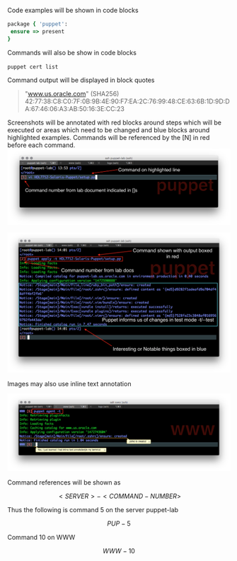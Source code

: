 Code examples will be shown in code blocks

```ruby
package { 'puppet':
 ensure => present
}
```

Commands will also be show in code blocks

`puppet cert list`

Command output will be displayed in block quotes

> "www.us.oracle.com" \(SHA256\) 42:77:38:C8:C0:7F:0B:9B:4E:90:F7:EA:2C:76:99:48:CE:63:6B:1D:9D:DA:67:46:06:A3:AB:50:16:3E:CC:23

Screenshots will be annotated with red blocks around steps which will be executed or areas which need to be changed and blue blocks around highlighted examples. Commands will be referenced by the \[N\] in red before each command.
![](images/SETUP-001-vi-setup.png)

![](images/SETUP-002-apply-setup.png)

Images may also use inline text annotation

![](/images/SIMPLE01-WWW-006-agent.png)

Command references will be shown as


$$
<SERVER>-<COMMAND-NUMBER>
$$


Thus the following is command 5 on the server puppet-lab


$$
PUP-5
$$


Command 10 on WWW


$$
WWW-10
$$


